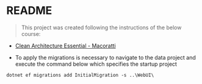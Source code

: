 # README

> This project was created following the instructions of the below course:

- [Clean Architecture Essential - Macoratti](https://jabil.udemy.com/course/clean-architecture-essencial-asp-net-core-com-c)

- To apply the migrations is necessary to navigate to the data project
and execute the command below which specifies the startup project
```
dotnet ef migrations add InitialMigration -s ..\WebUI\
```